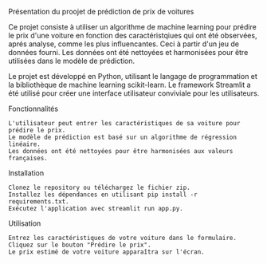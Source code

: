 
Présentation du proojet de prédiction de prix de voitures

Ce projet consiste à utiliser un algorithme de machine learning pour prédire le prix d'une voiture en fonction des caractéristqiues qui ont été observées, aprés analyse, comme les plus influencantes.
Ceci à partir d'un jeu de données fourni.
Les données ont été nettoyées et harmonisées pour être utilisées dans le modèle de prédiction.

Le projet est développé en Python, utilisant  le langage de programmation et la bibliothèque de machine learning scikit-learn. Le framework Streamlit a été utilisé pour créer une interface utilisateur conviviale pour les utilisateurs.

Fonctionnalités

    L'utilisateur peut entrer les caractéristiques de sa voiture pour prédire le prix.
    Le modèle de prédiction est basé sur un algorithme de régression linéaire.
    Les données ont été nettoyées pour être harmonisées aux valeurs françaises.

Installation

    Clonez le repository ou téléchargez le fichier zip.
    Installez les dépendances en utilisant pip install -r requirements.txt.
    Exécutez l'application avec streamlit run app.py.

Utilisation

    Entrez les caractéristiques de votre voiture dans le formulaire.
    Cliquez sur le bouton "Prédire le prix".
    Le prix estimé de votre voiture apparaîtra sur l'écran.
